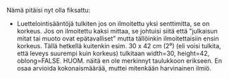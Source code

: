 

Nämä pitäisi nyt olla fiksattu:

- Luettelointisääntöjä tulkiten jos on ilmoitettu yksi senttimitta, se on korkeus. Jos on ilmoitettu kaksi mittaa, se johtuisi siitä että "julkaisun mitat tai muoto ovat epätavalliset" mutta tällöinkin ilmoitettaisiin ensin korkeus. Tällä hetkellä kuitenkin esim. 30 x 42 cm (2⁰) (eli voisi tulkita, että leveys suurempi kuin korkeus) tulkitaan width=30, height=42, oblong=FALSE. HUOM. näitä en ole merkinnyt taulukkoon erikseen. En osaa arvioida kokonaismäärää, muttei mitenkään harvinainen ilmiö.


